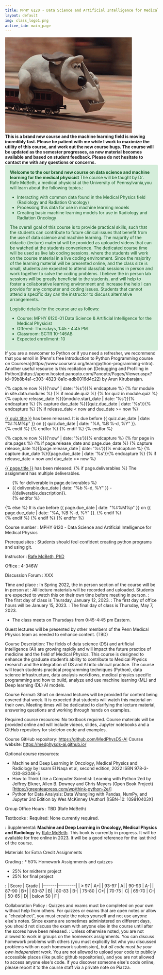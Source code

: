 ```yaml
---
title: MPHY 6120 - Data Science and Artificial Intelligence for Medical Physics - University of Pennsylvania
layout: default
img: class_logo1.png 
active_tab: main_page 
---
```


<img src='https://github.com/MedPhysDS-AI/medphysds-ai.github.io/blob/master/assets/img/laying_track.gif?raw=true/' alt='laying_tracks.gif'>

<div class="alert alert-info">
<strong> This is a brand new course and the machine learning field is moving incredibly fast. Please be patient with me while I work to maximize the utility of this course, and work out the new course bugs. The course will be updated as the semester progresses, as new material becomes available and based on student feedback. Please do not hesitate to contact me with any questions or concerns.
</strong>
</div>

<div style="background-color: #d4edda; color: #155724; border-color: #c3e6cb; padding: 15px; border: 1px solid transparent; border-radius: 4px;">
  <strong>Welcome to the our brand new course on data science and machine learning for the medical physicist</strong> The course will be taught by Dr. Rafe McBeth, a medical physicist at the University of Pennsylvania,you will learn about the following topics.:
  <ul>
    <li>Interacting with common data found in the Medical Physics field (Radiology and Radiation Oncology)</li>
    <li>Processing this data for use in machine learning models</li>
    <li>Creating basic machine learning models for use in Radiology and Radiation Oncology</li>
  </ul>

The overall goal of this course is to provide practical skills, such that the students can contribute to future clinical issues that benefit from the use of data science and machine learning.
The majority of the didactic (lecture) material will be provided as uploaded videos that can be watched at the students convenience. The dedicated course time will be used as live lab coding sessions, where the students will work on the course material in a live coding environment. 
Since the majority of the learning material will be presented online, and the class size is small, students are expected to attend class/lab sessions in person and work together to solve the coding problems.
I believe the in person lab sessions will be greatly beneficial to the students, and will help to foster a collaborative learning environment and increase the help I can provide for any computer and coding issues. 
Students that cannot attend a specific day can the instructor to discuss alternative arrangements.

Logistic details for the course are as follows:
  <ul>
    <li> Course: MPHY 6120-01 Data Science & Artificial Intelligence for the Medical Physicist</li>
    <li> Offered:  Thursdays, 1:45 - 4:45 PM</li>
    <li> Classroom: SCTR 10-146AB</li>
    <li> Expected enrollment:  10</li>
  </ul>

</div>


<div class="alert alert-success"  markdown="1">
If you are a newcomer to Python or if you need a refresher, we recommend that you enroll in [Penn's free Introduction to Python Programming course on Coursera](https://www.coursera.org/learn/python-programming-intro). Another useful resource is this recitation on [Debugging and Profiling in Python](https://upenn.hosted.panopto.com/Panopto/Pages/Viewer.aspx?id=99b8b4a1-c303-4823-8a1c-adb0016d4c22) by Arun Kirubarajan.
</div>

<!--
<iframe src="https://giphy.com/embed/3oz8xtBx06mcZWoNJm" width="480" height="362" frameBorder="0" class="giphy-embed" allowFullScreen></iframe><p><a href="https://giphy.com/gifs/aardman-cartoon-train-3oz8xtBx06mcZWoNJm">via GIPHY</a></p>

<div class="alert alert-danger" markdown="1">
**Waitlist update**: I added a second session with addition 200 spaces to the course.  That session meets Mondays and Wednesdays at 8:30am-10am in Heilmeier auditorium.  You can get a permit by signing up on [CIS Waitlist System](https://forms.cis.upenn.edu/waitlist/index.php) for CIS4210/5210-402.

For  questions about the waitlist or registration, please contact Lee Dukes - ldukes@seas.upenn.edu.
</div>

<div class="alert alert-danger" markdown="1">
You don't need to contact the course instructor to get permissions to register for CIS 4210/5210.  Here are the steps that you should follow:

**Step 1:** Decide which version of the course you want to enroll in.  4210 is for undergradutes who are not planning on doing a masters (submatting).  5210 is for master's students including students planning on submatriculating, and for PhD students.


**Step 2:** You should [request permission for the course in the Path@Penn tool](https://apps.srfs.upenn.edu:44306/secure/Pennant-Training/Path-Request-Permission-to-Take-a-Class.pdf).  Here's a [short video showing how to use the new Path@Penn interface](https://urldefense.com/v3/__https://drive.google.com/file/d/1zyf21DYVYWzLRsp-y09hRaqG-QhFMf-5/view?usp=sharing__;!!IBzWLUs!Q0vTJ4XhWQYBml_TICPzVBEnB-TfUKZjoxFeLDlOjoQxGJ37ptjONZf704stRJ8mXG8d7BocetPqLTKeIrEY$).

**Step 3:** The following day you'll be asked to login to the CIS Waitlist system to answer some questions.  You can read more information about the [CIS Waitlist system here](https://advising.cis.upenn.edu/waitlist/).

**Step 4:** Be Patient. The first batch of 300 permits have been issued, but we plan on issuing another batch after the semester begins.  

**Step 5:** If you have been approved for the course you will be contacted via email with how you can claim permission for the course in the Path@Penn tool and register.

For more info about CIS 4210/5210, check out the [course homepage](http://artificial-intelligence-class.org).

If you're hoping to take the course but do not yet have a permit, you should complete the first homework assignment and submit it before the deadline. 
</div> 

<div class="alert alert-success" markdown="1">
After you've added yourself to the waitlist, you'll get assigned a category based on your degree and how many years you have left at Penn.  I have increased the enrollment to allow 400 students in the class, so hopefully there will be enough room for everyone who is interested!
</div>

<div class="alert alert-info" markdown="1">
This course is programming intensive, and requires prior Python experience and previous computer sceince courses in data structures and algorithms.  If you'd like to self-assess whether your background is appropriate, you can try out the first few homework assignments prior to the start of the class.
</div>
-->




<!--
<div class="alert alert-info" markdown="1">
The course is done!  Please fill out this [end of semester survey](https://docs.google.com/forms/d/e/1FAIpQLSfYzkk9MD5WOda8WgUgXeDEDy06gUunApho2Me4nYoLXzgufQ/viewform?usp=sf_link) to give us feedback on how to improve the class next year.  If you loved the class, and would like to apply to be a TA, please fill out [this application](https://docs.google.com/forms/d/e/1FAIpQLSeGM7uegYNxf0pY6T2lOhMpUosnVnH3c1woZ10IcFJ18IKN-A/viewform?usp=sf_link).  If you'd like to volunteer for activities  with my research group you can [fill out this form](https://docs.google.com/forms/d/e/1FAIpQLScWgXblpIkADdO_K3PQIgm4LAGz0o-XEByPIVJg6_ObxZVAPQ/viewform).
</div>
-->

<!-- Display an alert about upcoming quizzes -->
{% capture now %}{{'now' | date: '%s'}}{% endcapture %}
{% for module in site.data.modules %}
{% if module.quiz %}
{% for quiz in module.quiz %}
{% capture release_date %}{{module.start_date | date: '%s'}}{% endcapture %}
{% capture due_date %}{{quiz.due_date | date: '%s'}}{% endcapture %}
{% if release_date < now and due_date >= now %}
<div class="alert alert-info">
<a href="{{quiz.url}}">{{ quiz.title }}</a> has been released. It is due before {{ quiz.due_date | date: "%I:%M%p" }} on {{ quiz.due_date | date: "%A, %B %-d, %Y" }}.
</div>
{% endif %}
{% endfor %}
{% endif %}
{% endfor %}
<!-- End alert for upcoming quizzes -->

<!-- Display an alert about upcoming homework assignments -->
{% capture now %}{{'now' | date: '%s'}}{% endcapture %}
{% for page in site.pages %}
{% if page.release_date and page.due_date %}
{% capture release_date %}{{page.release_date | date: '%s'}}{% endcapture %}
{% capture due_date %}{{page.due_date | date: '%s'}}{% endcapture %}
{% if release_date < now and due_date >= now %}
<div class="alert alert-info">
<a href="{{page.url}}">{{ page.title }}</a> has been released.  
{% if page.deliverables %}
The assignment has multiple deliverables.
<ul>
{% for deliverable in page.deliverables %}
<li>{{ deliverable.due_date | date: "%b %-d, %Y" }} - {{deliverable.description}}.</li>
{% endfor %}
</ul>
{% else %}
It is due before {{ page.due_date | date: "%I:%M%p" }} on {{ page.due_date | date: "%A, %B %-d, %Y" }}.
{% endif %}
</div>
{% endif %}
{% endif %}
{% endfor %}
<!-- End alert for upcoming homework assignments -->
 

 



<!--


<div class="alert alert-info" markdown="1">
R2D2 ***Extra Credit*** Assignments (late submission not allowed):
* [Robot Exercise 1: Using Python to Control R2D2](r2d2_assignments/hw1/homework1.html)
* [Robot Exercise 2: Robot Navigation](r2d2_assignments/hw2/homework2.html)
* [Robot Exercise 3: Flag Capture Game using a Minimax Algorithm](r2d2_assignments/hw3/homework3.html)
* [Robot Exercise 4: Commanding Robots with Natural Language](r2d2_assignments/hw4/homework4.html)

Extra Credit Bounty Items:
* ~~Get the Python API that we developed working on Windows~~ (solved by Hanbang with Raspberry Pi)
* Find a way to communicate the robot's gyroscopic sensor info back to Python
* Develop a Python collision detection protocol 
</div>

-->

Course number
: MPHY 6120 - Data Science and Artificial Intelligence for Medical Physics

Prerequeisites
: Students should feel confident creating python programs and using git.

Instructor
: [Rafe McBeth, PhD](https://www.med.upenn.edu/apps/faculty/index.php/g20002680/c1744/p9544774)

Office
: 4-346W

Discussion Forum
: XXX

Time and place
: In Spring 2022, the in person section of the course will be in person at 
: All lecture materials will be recorded and uploaded. Students are expected to watch this on their own time before meeting in person. 
: The first day of class is Thursday, January 12, 2023.
: The first day of office hours will be January 15, 2023.
: The final day of class is Thursday, May 7, 2023.
* The class meets on Thursdays from 0:45-4:45 pm Eastern.


Guest lectures will be presented by other members of the Penn Medical Physics team as needed to enhance content. (TBD)

Course Description:
The fields of data science (DS) and artificial intelligence (AI) are growing rapidly and will impact the future practice of medicine and the field of Medical Physics. This course is designed to enhance the graduate student’s ability to contribute to Medical Physics research and the integration of DS and AI into clinical practice. The course will teach students practical programming techniques (Python), data science infrastructure, data analysis workflows, medical physics specific programming and how to build, analyze and use machine learning (ML) and Deep learning (DL) AI models. 

Course Format:
Short on demand lectures will be provided for content being covered that week. It is expected that students will watch this material on their own. Meeting times will be dedicated to clarifying the lecture material, answering questions and working through hands on examples. 

Required course resources:
No textbook required. Course materials will be provided online and will include videos, slides, Jupyter notebooks and a GitHub repository for skeleton code and examples. 

Course GitHub repository: https://github.com/MedPhysDS-AI
Course website: https://medphysds-ai.github.io/

Optional course resources:
-	Machine and Deep Learning in Oncology, Medical Physics and Radiology by Issam El Naqa et al, second edition, 2022 ISBN 978-3-030-83046-5
-	How to Think Like a Computer Scientist: Learning with Python
2ed by Jeffrey Elkner, Allen B. Downey and Chris Meyers (Open Book
Project) [https://greenteapress.com/wp/think-python-2e/]
-	Python for Data Analysis: Data Wrangling with Pandas, NumPy, and Jupyter 3rd Edition by Wes McKinney (Author) [ISBN-10: 109810403X]



<!-- 
: In Fall 2022, the course will be in-person in Myerson B1 and broadcast live via Zoom. You are not obligated to attend in person.  Everyone is welcome to watch the videos from home.
: All lecture materials will be recorded and uploaded for students wishing to participate remotely.  We also have [pre-recorded lectures available for review](modules.html).
: The first day of class is Thursday, January , 2023.
: The first day of office hours will be January 16, 2023.
: The final day of class is Thursday, May 8, 2023.
* The class meets on Thursday from 1:30-4:30 pm Eastern.
--> 

<!--
: Mondays **3am-5am** Eastern (Samar Haider)
Office hours (1-on-1 on [OHQ.io](https://ohq.io/courses/246))

Office hours 
: TBD

Group Office Hours (Recorded)
-->

Group Office Hours
: TBD (Rafe McBeth)


Textbooks
: Required: None currently required.
<!-- 
#__Artificial Intelligence: A Modern Approach (4th edition) by Russel and Norvig.__ Note that the 4th edition adds substantial new material over the 3rd edition, so you should buy the 4th edition.  You can [buy the textbook on Amazon](https://www.amazon.com/Artificial-Intelligence-A-Modern-Approach/dp/0134610997/) or from the [UPenn bookstore](https://upenn.bncollege.com/shop/upenn/page/find-textbooks), where you can rent the digital version for $40.  
#: Supplemental: __Speech and Language Processing (3rd ed. draft) by Jurafsky and Martin__.  This textbook is currently [free online](https://web.stanford.edu/~jurafsky/slp3/) while the textbook authors are revising it to write their 3rd edition.  We will use it in the last third of the course. 
-->
: Supplemental: __Machine and Deep Learning in Oncology, Medical Physics and Radiology__ by [Rafe McBeth](https://www.med.upenn.edu/apps/faculty/index.php/g20002680/c1744/p9544774).  This book is currently in progress.  It will be available for free online in 2023.  It will be a good reference for the last third of the course. 

Materials for Extra Credit Assignments

<!-- 
: In addition to the normal homework assignments, we will have a series of optional extra credit assignments that use programmable toy R2D2s.  These assignments can be done in groups.  Each extra credit homework assignment if worth up to about 1% towards your final grade.  The total amount of extra credit earned will be divided among each student in a group (so students in a large group get less extra credit than students in smaller groups to refelct the effort done).
: You can borrow one of the R2D2 robots from us.  It must be returned at the end of the semester in good working order, or you will have to pay $100 to replace it. 

<!--
: If you are outside of Philadelphia, you can purchase a __Sphero R2D2__.  Currently, you can buy the robot for about $100 on [Amazon](https://www.amazon.com/Sphero-R201ROW-R2-D2-App-Enabled-Droid/dp/B071KSR86B/) or $80 from [Walmart.com](https://www.walmart.com/ip/Sphero-R2-D2-App-Enabled-Droid/707617540).  If you live outside the USA, you may need to use a [3rd party shipping service](https://planetexpress.com/stores/walmart/).
: If you live outside of Philadelphia, you will also need a Raspberry Pi Sensor Pack that the TAs assembled from parts. We will send it to you if [you provide your address on this form](https://docs.google.com/forms/d/e/1FAIpQLSdGu_0Qms_RxA42QCZY0A_PrJFPNgXrVENYmZTAclrj5ZKoww/viewform?usp=sf_link).
-->

Grading 
: * 50% Homework Assignments and quizzes
* 25% for midterm project
* 25% for final project

: | Score	| Grade   |
|-------|---------| 
| ≥ 97 | A+| 
| 93-97	| A| 
| 90-93	| A-| 
| 87-90	| B+| 
| 83-87	| B| 
| 80-83	| B-| 
| 75-80	| C+| 
| 70-75	| C| 
| 65-70	| C-| 
| 50-65	| D| 
| below 50	| F |

<!-- 
Differences between 4210 and 5210
: There is roughly one homework assignment per week, aside from weeks with exams.  Students enrolled in CIS 4210 may skip one HW assignment, or they may discard their lowest scoring HW assignment.  You do not get late days back on the homework that you discard.  Students enrolled in CIS 5210 must complete all HW assignments and cannot discard their lowest scoring assignment.  **If you are an undergraduate who is considering submatriculating into the master's program then you should enroll in CIS 5210.**
-->


Collaboration Policy
: Quizzes and exams must be completed on your own without help from others.  For quizzes or exams that are open notes or allow a "cheatsheet", you must create the notes yourself and not use anyone else's notes.  Since exams are sometimes administered on different days, you should not discuss the exam with anyone else in the course until after the scores have been released.
: Unless otherwise noted, you are not allowed to work in groups on the homework assignments. You can discuss homework problems with others (you must explicitly list who you discussed problems with on each homework submission), but *all code must be your own independent work.*  You are not allowed to upload your code to publicly accessible places (like public github repositories), and you are not allowed to access anyone else's code.  If you discover someone else's code online, please report it to the course staff via a private note on Piazza. 


<!--
Late Day Policy
: Each student has 5 free "late days".  Homeworks can be submitted at most two days late.  If you are out of late days, then you will not be able to get credit for subsequent late assignments. One "day" is defined as anytime between 1 second and 24 hours after the homework deadline. The intent of the late day policy it to allow you to take extra time due to unforseen circumstances like illnesses or family emergencies, and for forseeable interruptions like on campus interviewing and religious holidays.  You do not need to ask permission to use your late days.  No additional late days are granted. 
-->
